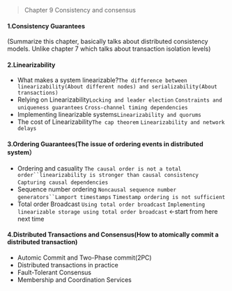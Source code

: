 > Chapter 9 Consistency and consensus

#### 1.Consistency Guarantees
(Summarize this chapter, basically talks about distributed consistency models.
Unlike chapter 7 which talks about transaction isolation levels)

#### 2.Linearizability
* What makes a system linearizable?`The difference between linearizability(About different nodes) and serializability(About transactions)`
* Relying on Linearizability`Locking and leader election` `Constraints and uniqueness guarantees`
  `Cross-channel timing dependencies` 
* Implementing linearizable systems`Linearizability and quorums`
* The cost of Linearizability`The cap theorem` `Linearizability and network delays`

#### 3.Ordering Guarantees(The issue of ordering events in distributed system）
* Ordering and casuality `The causal order is not a total order``linearizability is stronger than causal
consistency` `Capturing causal dependencies` 
* Sequence number ordering `Noncausal sequence number generators``Lamport timestamps`
`Timestamp ordering is not sufficient`
* Total order Broadcast `Using total order broadcast` `Implementing linearizable storage using total order broadcast` <-start from here next time

#### 4.Distributed Transactions and Consensus(How to atomically commit a distributed transaction)
* Automic Commit and Two-Phase commit(2PC)
* Distributed transactions in practice
* Fault-Tolerant Consensus
* Membership and Coordination Services

